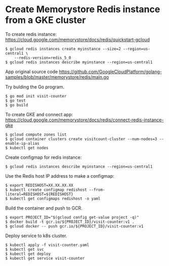 # Create Memorystore Redis instance from a GKE cluster

To create redis instance:
https://cloud.google.com/memorystore/docs/redis/quickstart-gcloud

```
$ gcloud redis instances create myinstance --size=2 --region=us-central1 \
    --redis-version=redis_5_0
$ gcloud redis instances describe myinstance --region=us-central1

```

App original source code
https://github.com/GoogleCloudPlatform/golang-samples/blob/master/memorystore/redis/main.go

Try bulding the Go program.
```
$ go mod init visit-counter
$ go test
$ go build
```




To create GKE and connect app:
https://cloud.google.com/memorystore/docs/redis/connect-redis-instance-gke


```
$ gcloud compute zones list
$ gcloud container clusters create visitcount-cluster --num-nodes=3 --enable-ip-alias
$ kubectl get nodes
```

Create configmap for redis instance:

```
$ gcloud redis instances describe myinstance --region=us-central1
```

Use the Redis host IP address to make a configmap:
```
$ export REDISHOST=XX.XX.XX.XX
$ kubectl create configmap redishost --from-literal=REDISHOST=${REDISHOST}
$ kubectl get configmaps redishost -o yaml
```

Build the container and push to GCR.
```
$ export PROJECT_ID="$(gcloud config get-value project -q)"
$ docker build -t gcr.io/${PROJECT_ID}/visit-counter:v1 .
$ gcloud docker -- push gcr.io/${PROJECT_ID}/visit-counter:v1
```

Deploy service to k8s cluster.
```
$ kubectl apply -f visit-counter.yaml
$ kubectl get svc
$ kubectl get deploy
$ kubectl get service visit-counter

```
